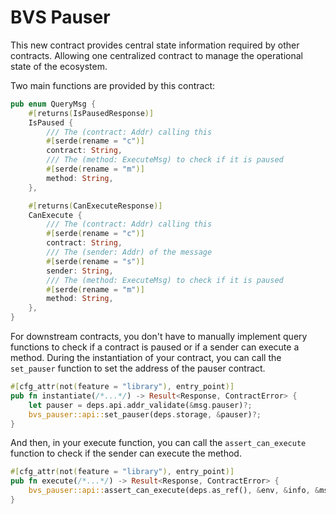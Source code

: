 # BVS Pauser

This new contract provides central state information required by other contracts.
Allowing one centralized contract to manage the operational state of the ecosystem.

Two main functions are provided by this contract:

```rust
pub enum QueryMsg {
    #[returns(IsPausedResponse)]
    IsPaused {
        /// The (contract: Addr) calling this
        #[serde(rename = "c")]
        contract: String,
        /// The (method: ExecuteMsg) to check if it is paused
        #[serde(rename = "m")]
        method: String,
    },

    #[returns(CanExecuteResponse)]
    CanExecute {
        /// The (contract: Addr) calling this
        #[serde(rename = "c")]
        contract: String,
        /// The (sender: Addr) of the message
        #[serde(rename = "s")]
        sender: String,
        /// The (method: ExecuteMsg) to check if it is paused
        #[serde(rename = "m")]
        method: String,
    },
}
```

For downstream contracts,
you don't have to manually implement query functions to check if a contract is paused or if a sender can execute a method.
During the instantiation of your contract,
you can call the `set_pauser` function to set the address of the pauser contract.

```rust
#[cfg_attr(not(feature = "library"), entry_point)]
pub fn instantiate(/*...*/) -> Result<Response, ContractError> {
    let pauser = deps.api.addr_validate(&msg.pauser)?;
    bvs_pauser::api::set_pauser(deps.storage, &pauser)?;
}
```

And then, in your execute function,
you can call the `assert_can_execute` function to check if the sender can execute the method.

```rust
#[cfg_attr(not(feature = "library"), entry_point)]
pub fn execute(/*...*/) -> Result<Response, ContractError> {
    bvs_pauser::api::assert_can_execute(deps.as_ref(), &env, &info, &msg)?;
}
```
